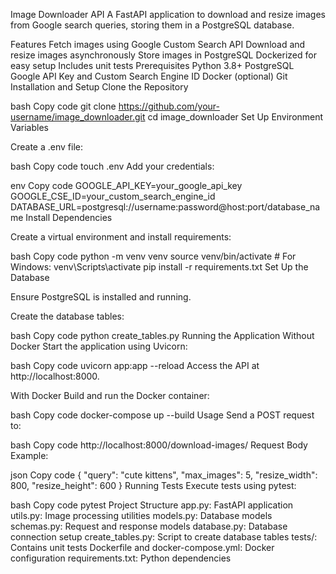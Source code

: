 Image Downloader API
A FastAPI application to download and resize images from Google search queries, storing them in a PostgreSQL database.

Features
Fetch images using Google Custom Search API
Download and resize images asynchronously
Store images in PostgreSQL
Dockerized for easy setup
Includes unit tests
Prerequisites
Python 3.8+
PostgreSQL
Google API Key and Custom Search Engine ID
Docker (optional)
Git
Installation and Setup
Clone the Repository

bash
Copy code
git clone https://github.com/your-username/image_downloader.git
cd image_downloader
Set Up Environment Variables

Create a .env file:

bash
Copy code
touch .env
Add your credentials:

env
Copy code
GOOGLE_API_KEY=your_google_api_key
GOOGLE_CSE_ID=your_custom_search_engine_id
DATABASE_URL=postgresql://username:password@host:port/database_name
Install Dependencies

Create a virtual environment and install requirements:

bash
Copy code
python -m venv venv
source venv/bin/activate   # For Windows: venv\Scripts\activate
pip install -r requirements.txt
Set Up the Database

Ensure PostgreSQL is installed and running.

Create the database tables:

bash
Copy code
python create_tables.py
Running the Application
Without Docker
Start the application using Uvicorn:

bash
Copy code
uvicorn app:app --reload
Access the API at http://localhost:8000.

With Docker
Build and run the Docker container:

bash
Copy code
docker-compose up --build
Usage
Send a POST request to:

bash
Copy code
http://localhost:8000/download-images/
Request Body Example:

json
Copy code
{
  "query": "cute kittens",
  "max_images": 5,
  "resize_width": 800,
  "resize_height": 600
}
Running Tests
Execute tests using pytest:

bash
Copy code
pytest
Project Structure
app.py: FastAPI application
utils.py: Image processing utilities
models.py: Database models
schemas.py: Request and response models
database.py: Database connection setup
create_tables.py: Script to create database tables
tests/: Contains unit tests
Dockerfile and docker-compose.yml: Docker configuration
requirements.txt: Python dependencies
